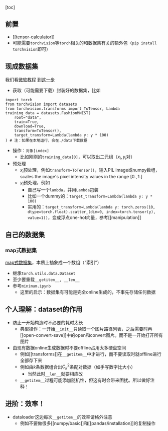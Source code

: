 [toc]
## 前置
- [[tensor-calculator]]
- 可能需要`torchvision`等`torch`相关的和数据集有关的额外包（`pip install torchvision`即可）
## 现成数据集
我们看[微软教程](https://docs.microsoft.com/en-us/learn/modules/intro-machine-learning-pytorch/)
到[这一步](https://docs.microsoft.com/en-us/learn/modules/intro-machine-learning-pytorch/3-data)
- 获取（可能需要下载）封装好的数据集，比如
```
import torch
from torchvision import datasets
from torchvision.transforms import ToTensor, Lambda
training_data = datasets.FashionMNIST(
    root="data",
    train=True,
    download=True,
    transform=ToTensor(),
    target_transform=Lambda(lambda y: y * 100)
) # 注：如果在本地运行，会在./data下载数据
```
- 操作：`对象[index]`
  - 比如刚刚的`training_data[0]`，可以取出二元组（$x_i,y_i$对）
- 预处理
  - $x_i$预处理，例如`transform=ToTensor()`，输入PIL image或numpy数组，scales the image's pixel intensity values in the range $[0., 1.]$
  - $y_i$预处理，例如
    - 自己写一个`lambda`，并用`Lambda`包装
    - 比如一个dummy的：`target_transform=Lambda(lambda y: y * 100)`
    - 实用的：`target_transform=Lambda(lambda y: torch.zeros(10, dtype=torch.float).scatter_(dim=0, index=torch.tensor(y), value=1))`，变成浮点one-hot向量，参考[[manipulation]]
## 自己的数据集
### map式数据集
[map式数据集](https://zhuanlan.zhihu.com/p/105507334)，本质上抽象成一个数组（“索引”）
- 继承`torch.utils.data.Dataset`
- 至少要重载`__getitem__, __len__`
- 参考`minimum.ipynb`
  - 这里的启示：数据集有可能是完全online生成的，不事先存储任何数据
## 个人理解：dataset的作用
- 防止一开始构造时不必要的耗时太长
  - 典型操作：一开始`__init__`只读取一个图片路径列表，之后需要时再[[open-convert-save]]中的open和convert图片。而不是一开始打开所有图片
- 由现有数据online生成数据时不要offline占用太多硬盘空间
  - 例如[[transforms]]在`__getitem__`中才进行，而不要读取时就offline进行全部存下来
  - 例如由$k$条数据组合出$C_k^2$条配对数据（如手写数字比大小）
    - 当然此时`__len__`就要相应改
  - `__getitem__`过程可能添加随机性，但这有时会带来困扰。所以做好注释！
## 进阶：效率！
- dataloader这边每次`__getitem__`的效率请格外注意
  - 例如不要做很多[[numpy/basic]]和[[pandas/installation]]的复制操作